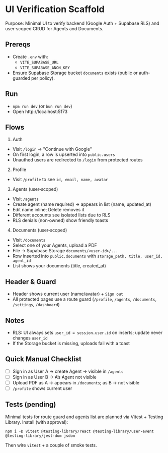 # UI Verification Scaffold

Purpose: Minimal UI to verify backend (Google Auth + Supabase RLS) and user‑scoped CRUD for Agents and Documents.

## Prereqs
- Create `.env` with:
  - `VITE_SUPABASE_URL`
  - `VITE_SUPABASE_ANON_KEY`
- Ensure Supabase Storage bucket `documents` exists (public or auth-guarded per policy).

## Run
- `npm run dev` (or `bun run dev`)
- Open http://localhost:5173

## Flows
1) Auth
- Visit `/login` → "Continue with Google"
- On first login, a row is upserted into `public.users`
- Unauthed users are redirected to `/login` from protected routes

2) Profile
- Visit `/profile` to see `id, email, name, avatar`

3) Agents (user‑scoped)
- Visit `/agents`
- Create agent (name required) → appears in list (name, updated_at)
- Edit name inline; Delete removes it
- Different accounts see isolated lists due to RLS
- RLS denials (non‑owned) show friendly toasts

4) Documents (user‑scoped)
- Visit `/documents`
- Select one of your Agents, upload a PDF
- File → Supabase Storage `documents/<user-id>/...`
- Row inserted into `public.documents` with `storage_path, title, user_id, agent_id`
- List shows your documents (title, created_at)

## Header & Guard
- Header shows current user (name/avatar) + `Sign out`
- All protected pages use a route guard (`/profile`, `/agents`, `/documents`, `/settings`, `/dashboard`)

## Notes
- RLS: UI always sets `user_id = session.user.id` on inserts; update never changes `user_id`
- If the Storage bucket is missing, uploads fail with a toast

## Quick Manual Checklist
- [ ] Sign in as User A → create Agent → visible in `/agents`
- [ ] Sign in as User B → A’s Agent not visible
- [ ] Upload PDF as A → appears in `/documents`; as B → not visible
- [ ] `/profile` shows current user

## Tests (pending)
Minimal tests for route guard and agents list are planned via Vitest + Testing Library. Install (with approval):
```
npm i -D vitest @testing-library/react @testing-library/user-event @testing-library/jest-dom jsdom
```
Then wire `vitest` + a couple of smoke tests.

